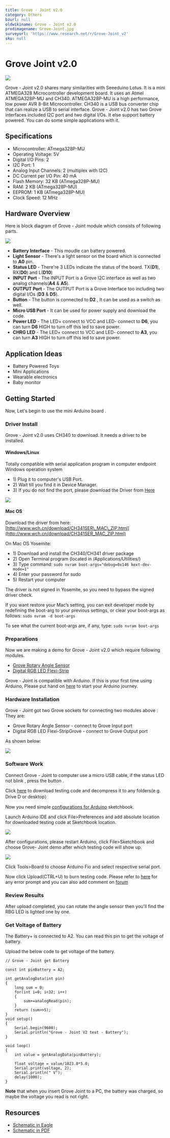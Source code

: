 ```yaml
---
title: Grove - Joint v2.0
category: Others
bzurl: null
oldwikiname: Grove - Joint v2.0
prodimagename: Grove-Joint.jpg
surveyurl: 'https://www.research.net/r/Grove-Joint_v2'
sku: null
---
```


# Grove Joint v2.0

![](https://github.com/SeeedDocument/Grove-Joint_v2.0/raw/master/img/Grove-Joint.jpg)

Grove - Joint v2.0 shares many similarities with Seeeduino Lotus. It is a mini ATMEGA328 Microcontroller development board. It uses an Atmel ATMEGA328P-MU and CH340. ATMEGA328P-MU is a high performance, low power AVR 8-Bit Microcontroller. CH340 is a USB bus converter chip that can realize a USB to serial interface. Grove - Joint v2.0 has two Grove interfaces included I2C port and two digital I/Os. It else support battery powered. You can do some simple applications with it.

## Specifications

* Microcontroller: ATmega328P-MU
* Operating Voltage: 5V
* Digital I/O Pins: 2
* I2C Port: 1
* Analog Input Channels: 2 \(multiplex with I2C\)
* DC Current per I/O Pin: 40 mA
* Flash Memory: 32 KB \(ATmega328P-MU\)
* RAM: 2 KB \(ATmega328P-MU\)
* EEPROM: 1 KB \(ATmega328P-MU\)
* Clock Speed: 12 MHz

## Hardware Overview

Here is block diagram of Grove - Joint module which consists of following parts.

![](https://github.com/SeeedDocument/Grove-Joint_v2.0/raw/master/img/Grove-Joint_instruction1_.jpg)

* **Battery Interface** - This moudle can battery powered.
* **Light Sensor** - There's a light sensor on the board which is connected to **A0** pin.
* **Status LED** - There're 3 LEDs indicate the status of the board. TX\(**D1**\), RX\(**D0**\) and L\(**D10**\)
* **INPUT Port** - The INPUT Port is a Grove I2C interface as well as two analog channels\(**A4** & **A5**\).
* **OUTPUT Port** - The OUTPUT Port is a Grove Interface too including two digital I/Os \(**D3** & **D5**\).
* **Button** - The button is connected to **D2** , It can be used as a switch as well.
* **Micro USB Port** - It can be used for power supply and download the code.
* **Power LED** - The LED+ connect to VCC and LED- connect to **D6**, you can turn **D6** HIGH to turn off this led to save power.
* **CHRG LED** - The LED+ connect to VCC and LED- connect to **A3**, you can turn **A3** HIGH to turn off this led to save power.

## Application Ideas

* Battery Powered Toys
* Mini Applications
* Wearable electronics
* Baby monitor

## Getting Started

Now, Let's begin to use the mini Arduino board .

### Driver Install

Grove - Joint v2.0 uses CH340 to download. It needs a driver to be installed.

#### Windows/Linux

Totally compatible with serial application program in computer endpoint Windows operation system

* 1\) Plug it to computer's USB Port.
* 2\) Wait till you find it in Device Manager.
* 3\) If you do not find the port, please download the Driver from [Here](http://www.wch.cn/downloads.php?name=pro&amp;proid=5)

![](https://github.com/SeeedDocument/Grove-Joint_v2.0/raw/master/img/CH340_Driver.jpg)

#### Mac OS

Download the driver from here: [http://www.wch.cn/download/CH341SER\_MAC\_ZIP.html](http://www.wch.cn/download/CH341SER_MAC_ZIP.html)

On Mac OS Yosemite:

* 1\) Download and install the CH340/CH341 driver package
* 2\) Open Terminal program \(located in /Applications/Utilities/\)
* 3\) Type command: `sudo nvram boot-args="debug=0x146 kext-dev-mode=1"`
* 4\) Enter your password for sudo
* 5\) Restart your computer

The driver is not signed in Yosemite, so you need to bypass the signed driver check.

If you want restore your Mac’s setting, you can exit developer mode by redefining the boot-arg to your previous settings, or clear your boot-args as follows: `sudo nvram -d boot-args`

To see what the current boot-args are, if any, type: `sudo nvram boot-args`

### Preparations

Now we are making a demo for Grove - Joint v2.0 which require following modules.

* [Grove Rotary Angle Sensor](http://www.seeedstudio.com/depot/Grove-Rotary-Angle-Sensor-p-770.html)
* [Digital RGB LED Flexi-Strip](http://www.seeedstudio.com/depot/Digital-RGB-LED-FlexiStrip-60-LED-1-Meter-p-1666.html)

Grove - Joint is compatible with Arduino. If this is your first time using Arduino, Please put hand on [here](/Getting_Started_with_Seeeduino) to start your Arduino journey.

### Hardware Installation

Grove - Joint got two Grove sockets for connecting two modules above : They are:

* Grove Rotary Angle Sensor - connect to Grove Input port
* Digital RGB LED Flexi-StripGrove - connect to Grove Output port

As shown below:

![](https://github.com/SeeedDocument/Grove-Joint_v2.0/raw/master/img/Grove-Joint_demo_.jpg)

### Software Work

Connect Grove - Joint to computer use a micro USB cable, if the status LED not blink , press the button .

Click [here](https://github.com/SeeedDocument/Grove-Joint_v2.0/raw/master/res/Grove-Joint_demo.rar) to download testing code and decompress it to any folders\(e.g. Drive D or desktop）

Now you need simple [configurations for Arduino](/Sketchbook的使用) sketchbook.

Launch Arduino IDE and click File&gt;Preferences and add absolute location for downloaded testing code at Sketchbook location.

![](https://github.com/SeeedDocument/Grove-Joint_v2.0/raw/master/img/Grove-Joint-Demo1.jpg)

After configurations, please restart Arduino, click File&gt;Sketchbook and choose Grove- Joint demo after which testing code will show up.

![](https://github.com/SeeedDocument/Grove-Joint_v2.0/raw/master/img/Grove-Joint-Demo2.jpg)

Click Tools&gt;Board to choose Arduino Fio and select respective serial port.

Now click Upload\(CTRL+U\) to burn testing code. Please refer to [here](/Arduino_Common_Error) for any error prompt and you can also add comment on [forum](http://www.seeedstudio.com/forum/)

### Review Results

After upload completed, you can rotate the angle sensor then you'll find the RBG LED is lighted one by one.

### Get Voltage of Battery

The Battery+ is connected to A2. You can read this pin to get the voltage of battery.

Upload the below code to get voltage of the battery.

```text
// Grove - Joint get Battery

const int pinBattery = A2;

int getAnalogData(int pin)
{
    long sum = 0;
    for(int i=0; i<32; i++)
    {
        sum+=analogRead(pin);
    }
    return (sum>>5);
}
void setup()
{
    Serial.begin(9600);
    Serial.println("Grove - Joint V2 test - Battery");
}

void loop()
{
    int value = getAnalogData(pinBattery);

    float voltage = value/1023.0*5.0;
    Serial.print(voltage, 2);
    Serial.println(" V");
    delay(1000);
}
```

**Note** that when you insert Grove Joint to a PC, the battery was charged, so maybe the voltage you read is not right.

## Resources

* [Schematic in Eagle](https://github.com/SeeedDocument/Grove-Joint_v2.0/raw/master/res/Grove-Joint_v2.0_PCB.rar)
* [Schematic in PDF](https://github.com/SeeedDocument/Grove-Joint_v2.0/raw/master/res/Grove-Joint_v2.0_SCH.rar)

